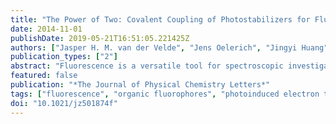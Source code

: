 ```yaml
---
title: "The Power of Two: Covalent Coupling of Photostabilizers for Fluorescence Applications"
date: 2014-11-01
publishDate: 2019-05-21T16:51:05.221425Z
authors: ["Jasper H. M. van der Velde", "Jens Oelerich", "Jingyi Huang", "Jochem H. Smit", "Matthias Hiermaier", "Evelyn Ploetz", "Andreas Herrmann", "Gerard Roelfes", "Thorben Cordes"]
publication_types: ["2"]
abstract: "Fluorescence is a versatile tool for spectroscopic investigations and imaging of dynamic processes and structures across various scientific disciplines. The photophysical performance, that is, signal stability and signal duration, of the employed fluorophores is a major limiting factor. In this Letter, we propose a general concept to covalently link molecules, which are known for their positive effect in photostabilization, to form a combined photostabilizer with new properties. The direct linkage of two (or more) photostabilizers will allow one to obtain combined or synergetic effects in fluorophore stabilization and can simplify the preparation of imaging buffers that would otherwise require a mixture of photostabilizers for optimal performance. This concept was explored by synthesizing a molecule with a reducing and oxidizing moiety that is referred to as internal ROXS or \"iROXS\". Using single-molecule fluorescence microscopy, inter- and intramolecular healing of iROXS was observed, that is, strongly reduced blinking and increased photostability of the cyanine fluorophore Cy5. Moreover, it is shown that a covalently coupled photostabilizer can replace a mixture of molecules needed to make a functional photostabilizing ROXS buffer and might hence represent the new standard for defined and reproducible imaging conditions in single-molecule experiments. In self-healing fluorophores with intramolecular triplet-state quenching, an unprecedented photostability increase of textgreater100-fold was obtained when using iROXS, which is even competitive with solution-based healing. Control experiments show that the oxidizing part of the iROXS molecule, an aromatic nitro group, dominates the healing process. The suggested synthetic concept and the proof-of-concept experiments represent the starting point for the quest to identify optimal combinations of linked photostabilizers for various fluorescence applications."
featured: false
publication: "*The Journal of Physical Chemistry Letters*"
tags: ["fluorescence", "organic fluorophores", "photoinduced electron transfer", "photostabilization", "single-molecule spectroscopy"]
doi: "10.1021/jz501874f"
---
```


